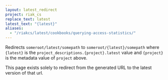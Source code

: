 ```yaml
---
layout: latest_redirect
project: riak_cs
replace_text: latest
latest_text: "{latest}"
aliases:
  - "/riakcs/latest/cookbooks/querying-access-statistics/"
---
```


Redirects `someroot/latest/somepath` to `someroot/{latest}/somepath` 
where `{latest}` is the `project_descriptions.{project}.latest` value
and `{project}` is the metadata value of `project` above.

This page exists solely to redirect from the generated URL to the latest version of
that url.



